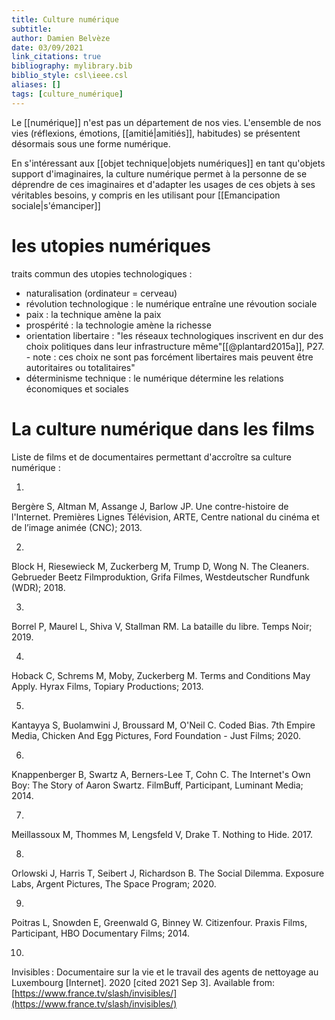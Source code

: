 ```yaml
---
title: Culture numérique
subtitle:
author: Damien Belvèze
date: 03/09/2021
link_citations: true
bibliography: mylibrary.bib
biblio_style: csl\ieee.csl
aliases: []
tags: [culture_numérique]
---
```


Le [[numérique]] n'est pas un département de nos vies. L'ensemble de nos vies (réflexions, émotions, [[amitié|amitiés]], habitudes) se présentent désormais sous une forme numérique. 

En s'intéressant aux [[objet technique|objets numériques]] en tant qu'objets support d'imaginaires, la culture numérique permet à la personne de se déprendre de ces imaginaires et d'adapter les usages de ces objets à ses véritables besoins, y compris en les utilisant pour [[Emancipation sociale|s'émanciper]]

# les utopies numériques

traits commun des utopies technologiques : 

- naturalisation (ordinateur = cerveau)
- révolution technologique : le numérique entraîne une révoution sociale
- paix : la technique amène la paix
- prospérité : la technologie amène la richesse
- orientation libertaire : "les réseaux technologiques inscrivent en dur des choix politiques dans leur infrastructure même"[[@plantard2015a]], P27. - note : ces choix ne sont pas forcément libertaires mais peuvent être autoritaires ou totalitaires"
- déterminisme technique : le numérique détermine les relations économiques et sociales


# La culture numérique dans les films

Liste de films et de documentaires permettant d'accroître sa culture numérique : 

1.

Bergère S, Altman M, Assange J, Barlow JP. Une contre-histoire de l&apos;Internet. Premières Lignes Télévision, ARTE, Centre national du cinéma et de l’image animée (CNC); 2013.

2.

Block H, Riesewieck M, Zuckerberg M, Trump D, Wong N. The Cleaners. Gebrueder Beetz Filmproduktion, Grifa Filmes, Westdeutscher Rundfunk (WDR); 2018.

3.

Borrel P, Maurel L, Shiva V, Stallman RM. La bataille du libre. Temps Noir; 2019.

4.

Hoback C, Schrems M, Moby, Zuckerberg M. Terms and Conditions May Apply. Hyrax Films, Topiary Productions; 2013.

5.

Kantayya S, Buolamwini J, Broussard M, O&apos;Neil C. Coded Bias. 7th Empire Media, Chicken And Egg Pictures, Ford Foundation - Just Films; 2020.

6.

Knappenberger B, Swartz A, Berners-Lee T, Cohn C. The Internet&apos;s Own Boy: The Story of Aaron Swartz. FilmBuff, Participant, Luminant Media; 2014.

7.

Meillassoux M, Thommes M, Lengsfeld V, Drake T. Nothing to Hide. 2017.

8.

Orlowski J, Harris T, Seibert J, Richardson B. The Social Dilemma. Exposure Labs, Argent Pictures, The Space Program; 2020.

9.

Poitras L, Snowden E, Greenwald G, Binney W. Citizenfour. Praxis Films, Participant, HBO Documentary Films; 2014.

10.

Invisibles : Documentaire sur la vie et le travail des agents de nettoyage au Luxembourg [Internet]. 2020 [cited 2021 Sep 3]. Available from: [https://www.france.tv/slash/invisibles/](https://www.france.tv/slash/invisibles/)
